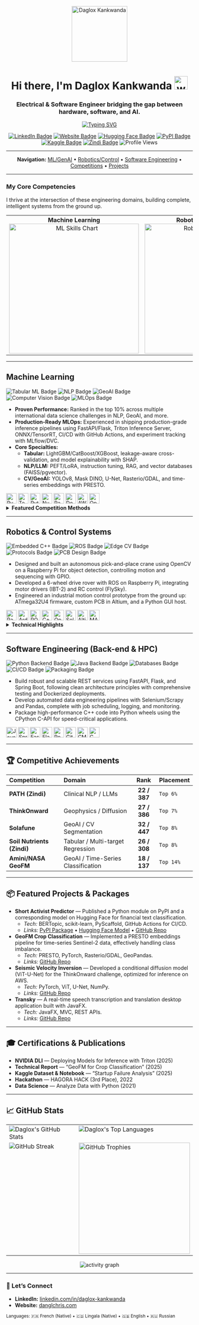 <!-- Hero header (avatar + intro) -->
<div align="center">
    <img
        alt="Daglox Kankwanda"
        width="150"
        height="150"
        src="https://images.weserv.nl/?url=ssl:media.licdn.com/dms/image/v2/D4D03AQHXXMeNBZ6DUw/profile-displayphoto-shrink_400_400/profile-displayphoto-shrink_400_400/0/1679738998504%3Fe%3D1758153600%26v%3Dbeta%26t%3DY1B2Ooarw3h6SDXuTCbZb3-cJeiyOKQr7cbOQ4cyaeI&w=150&h=150&fit=cover&mask=ellipse&border=2,C8C8C8"
    />
    </a>
    <h1>Hi there, I'm Daglox Kankwanda <img src="https://media.giphy.com/media/hvRJCLFzcasrR4ia7z/giphy.gif" width="36" alt="wave" /></h1>
    <h3>Electrical & Software Engineer bridging the gap between hardware, software, and AI.</h3>
    <p>
        <a href="https://github.com/DanGlChris">
            <img src="https://readme-typing-svg.herokuapp.com?font=Jetbrains+Mono&size=22&duration=4000&pause=500&color=1255A0&center=true&vCenter=true&width=700&lines=Machine+Learning+%26+Generative+AI;Robotics+%26+Control+Systems;High-Performance+C%2B%2B+%2F+Python;Full-Stack+Java+Development" alt="Typing SVG"/>
        </a>
    </p>
    <p>
        <a href="https://linkedin.com/in/daglox-kankwanda-59a617182"><img src="https://img.shields.io/badge/LinkedIn-Daglox%20Kankwanda-0A66C2?style=flat&logo=linkedin&logoColor=white" alt="LinkedIn Badge"></a>
        <a href="https://www.danglchris.com"><img src="https://img.shields.io/badge/Website-danglchris.com-FF6F00?style=flat&logo=google-chrome&logoColor=white" alt="Website Badge"></a>
        <a href="https://huggingface.co/DanGlChris"><img src="https://img.shields.io/badge/HuggingFace-Models-FCC624?style=flat&logo=huggingface&logoColor=black" alt="Hugging Face Badge"></a>
        <a href="https://pypi.org/project/short-activist-predictor/"><img src="https://img.shields.io/badge/PyPI-Packages-3775A9?style=flat&logo=pypi&logoColor=white" alt="PyPI Badge"></a>
        <a href="https://www.kaggle.com/dagloxkankwanda"><img src="https://img.shields.io/badge/Kaggle-Notebooks-20BEFF?style=flat&logo=kaggle&logoColor=white" alt="Kaggle Badge"></a>
        <a href="https://zindi.africa/users/danglchris"><img src="https://img.shields.io/badge/Zindi-Competitions-000000?style=flat" alt="Zindi Badge"></a>
        <img src="https://komarev.com/ghpvc/?username=DanGlChris&style=flat&color=1255A0" alt="Profile Views">
    </p>
</div>

---

<p align="center">
  <b>Navigation:</b>
  <a href="#-machine-learning--generative-ai">ML/GenAI</a> •
  <a href="#-robotics--control-systems">Robotics/Control</a> •
  <a href="#-software-engineering-back-end--hpc">Software Engineering</a> •
  <a href="#-competitive-achievements">Competitions</a> •
  <a href="#-featured-projects--packages">Projects</a>
</p>

---

### My Core Competencies

I thrive at the intersection of these engineering domains, building complete, intelligent systems from the ground up.

<table>
  <tr>
    <td align="center">
      <strong>Machine Learning</strong><br/>
      <img src="https://quickchart.io/chart?c=%7B%22type%22%3A%22radar%22%2C%22data%22%3A%7B%22labels%22%3A%5B%22Data%20Engineering%22%2C%22Feature%20Engineering%22%2C%22SOTA%20Implementation%22%2C%22_Model%20Optimization%22%2C%22Deployment%22%5D%2C%22datasets%22%3A%5B%7B%22label%22%3A%22Mastery%22%2C%22data%22%3A%5B95%2C90%2C78%2C70%2C80%5D%2C%22backgroundColor%22%3A%22rgba(18%2C%2085%2C%20160%2C%200.4)%22%2C%22borderColor%22%3A%22rgba(249%2C%20127%2C%2052%2C%201)%22%2C%22borderWidth%22%3A2%2C%22pointBackgroundColor%22%3A%22rgba(249%2C%20127%2C%2052%2C%201)%22%7D%5D%7D%2C%22options%22%3A%7B%22scale%22%3A%7B%22ticks%22%3A%7B%22beginAtZero%22%3Atrue%2C%22max%22%3A100%2C%22backdropColor%22%3A%22transparent%22%2C%22fontColor%22%3A%22white%22%7D%2C%22pointLabels%22%3A%7B%22fontColor%22%3A%22white%22%2C%22fontSize%22%3A18%7D%2C%22gridLines%22%3A%7B%22color%22%3A%22rgba(255%2C%20255%2C%20255%2C%200.2)%22%7D%2C%22angleLines%22%3A%7B%22color%22%3A%22rgba(255%2C%20255%2C%20255%2C%200.2)%22%7D%7D%2C%22legend%22%3A%7B%22display%22%3Afalse%7D%7D%7D" alt="ML Skills Chart" width="350"/>
    </td>
    <td align="center">
      <strong>Robotics & Control Sys</strong><br/>
      <img src="https://quickchart.io/chart?c=%7B%22type%22%3A%22radar%22%2C%22data%22%3A%7B%22labels%22%3A%5B%22Hardware%20%26%20Electronics%20Fab%22%2C%22Firmware%20(C%2B%2B)%22%2C%22Control%20Systems%22%2C%22Sys%20Integration%22%2C%22CAD%22%5D%2C%22datasets%22%3A%5B%7B%22label%22%3A%22Mastery%22%2C%22data%22%3A%5B72%2C90%2C85%2C70%2C85%5D%2C%22backgroundColor%22%3A%22rgba(18%2C%2085%2C%20160%2C%200.4)%22%2C%22borderColor%22%3A%22rgba(249%2C%20127%2C%2052%2C%201)%22%2C%22borderWidth%22%3A2%2C%22pointBackgroundColor%22%3A%22rgba(249%2C%20127%2C%2052%2C%201)%22%7D%5D%7D%2C%22options%22%3A%7B%22scale%22%3A%7B%22ticks%22%3A%7B%22beginAtZero%22%3Atrue%2C%22max%22%3A100%2C%22backdropColor%22%3A%22transparent%22%2C%22fontColor%22%3A%22white%22%7D%2C%22pointLabels%22%3A%7B%22fontColor%22%3A%22white%22%2C%22fontSize%22%3A18%7D%2C%22gridLines%22%3A%7B%22color%22%3A%22rgba(255%2C%20255%2C%20255%2C%200.2)%22%7D%2C%22angleLines%22%3A%7B%22color%22%3A%22rgba(255%2C%20255%2C%20255%2C%200.2)%22%7D%7D%2C%22legend%22%3A%7B%22display%22%3Afalse%7D%7D%7D" alt="Robotics Skills Chart" width="350"/>
    </td>
    <td align="center">
      <strong>Software Engineering</strong><br/>
      <img src="https://quickchart.io/chart?c=%7B%22type%22%3A%22radar%22%2C%22data%22%3A%7B%22labels%22%3A%5B%22API%20Design%22%2C%22Java%20Backend%22%2C%22Python%20Backend%22%2C%22Low-Level%20C**%22%2C%22Architecture%22%5D%2C%22datasets%22%3A%5B%7B%22label%22%3A%22Mastery%22%2C%22data%22%3A%5B79%2C86%2C95%2C72%2C82%5D%2C%22backgroundColor%22%3A%22rgba(18%2C%2085%2C%20160%2C%200.4)%22%2C%22borderColor%22%3A%22rgba(249%2C%20127%2C%2052%2C%201)%22%2C%22borderWidth%22%3A2%2C%22pointBackgroundColor%22%3A%22rgba(249%2C%20127%2C%2052%2C%201)%22%7D%5D%7D%2C%22options%22%3A%7B%22scale%22%3A%7B%22ticks%22%3A%7B%22beginAtZero%22%3Atrue%2C%22max%22%3A100%2C%22backdropColor%22%3A%22transparent%22%2C%22fontColor%22%3A%22white%22%7D%2C%22pointLabels%22%3A%7B%22fontColor%22%3A%22white%22%2C%22fontSize%22%3A18%7D%2C%22gridLines%22%3A%7B%22color%22%3A%22rgba(255%2C%20255%2C%20255%2C%200.2)%22%7D%2C%22angleLines%22%3A%7B%22color%22%3A%22rgba(255%2C%20255%2C%20255%2C%200.2)%22%7D%7D%2C%22legend%22%3A%7B%22display%22%3Afalse%7D%7D%7D" alt="Software Engineering Skills Chart" width="350"/>
    </td>
  </tr>
</table>

---

## Machine Learning
<p>
  <img src="https://img.shields.io/badge/Tabular-ML-1255A0?style=flat&logo=scikitlearn&logoColor=white" alt="Tabular ML Badge">
  <img src="https://img.shields.io/badge/NLP-Transformers-ffcc00?style=flat&logo=huggingface&logoColor=black" alt="NLP Badge">
  <img src="https://img.shields.io/badge/GeoAI-Sentinel--2-2ea44f?style=flat" alt="GeoAI Badge">
  <img src="https://img.shields.io/badge/CV-Segmentation%2FDetection-f97316?style=flat&logo=opencv&logoColor=white" alt="Computer Vision Badge">
  <img src="https://img.shields.io/badge/MLOps-Triton%20%7C%20ONNX%20%7C%20TensorRT-0f766e?style=flat&logo=nvidia&logoColor=white" alt="MLOps Badge">
</p>

-   **Proven Performance:** Ranked in the top 10% across multiple international data science challenges in NLP, GeoAI, and more.
-   **Production-Ready MLOps:** Experienced in shipping production-grade inference pipelines using FastAPI/Flask, Triton Inference Server, ONNX/TensorRT, CI/CD with GitHub Actions, and experiment tracking with MLflow/DVC.
-   **Core Specialties:**
    -   **Tabular:** LightGBM/CatBoost/XGBoost, leakage-aware cross-validation, and model explainability with SHAP.
    -   **NLP/LLM:** PEFT/LoRA, instruction tuning, RAG, and vector databases (FAISS/pgvector).
    -   **CV/GeoAI:** YOLOv8, Mask DINO, U-Net, Rasterio/GDAL, and time-series embeddings with PRESTO.

<div>
  <img src="https://cdn.jsdelivr.net/gh/devicons/devicon/icons/pytorch/pytorch-original.svg" height="28" alt="PyTorch"/>
  <img src="https://cdn.jsdelivr.net/gh/devicons/devicon/icons/tensorflow/tensorflow-original.svg" height="28" alt="TensorFlow"/>
  <img src="https://cdn.jsdelivr.net/gh/devicons/devicon/icons/python/python-original.svg" height="28" alt="Python"/>
  <img src="https://cdn.jsdelivr.net/gh/devicons/devicon/icons/numpy/numpy-original.svg" height="28" alt="NumPy"/>
  <img src="https://cdn.jsdelivr.net/gh/devicons/devicon/icons/pandas/pandas-original.svg" height="28" alt="Pandas"/>
  <img src="https://cdn.jsdelivr.net/gh/devicons/devicon/icons/docker/docker-original.svg" height="28" alt="Docker"/>
  <img src="https://cdn.jsdelivr.net/gh/devicons/devicon/icons/amazonwebservices/amazonwebservices-original.svg" height="28" alt="AWS"/>
  <img src="https://cdn.jsdelivr.net/gh/devicons/devicon/icons/opencv/opencv-original.svg" height="28" alt="OpenCV"/>
</div>

<details>
  <summary><b>Featured Competition Methods</b></summary>
  
-   **PATH (Zindi) — Top 6%:** Few-shot learning on 400 clinical cases using PEFT/LoRA on open LLMs with prompt ensembles. Utilized GPT-4 API for rubric-aligned evaluation.
-   **ThinkOnward — Top 7%:** Conditional diffusion (ViT-U-Net) for geophysical velocity inversion. Built a reproducible `.npz` pipeline with inference under 1h on an AWS `g5.12xlarge` instance.
-   **Solafune — Top 8%:** Deployed a hybrid pipeline of YOLOv8-seg and Mask DINO, enhanced with tiling and advanced post-processing for geospatial alignment using Rasterio/GDAL.
-   **Amini/NASA — Top 14%:** Leveraged PRESTO embeddings with a balanced classifier to significantly improve macro-F1 score over the baseline for crop type classification.
</details>

---

## Robotics & Control Systems

<p>
  <img src="https://img.shields.io/badge/Embedded-C/C++-1255A0?style=flat&logo=c%2B%2B&logoColor=white" alt="Embedded C++ Badge">
  <img src="https://img.shields.io/badge/ROS-ROS/ROS2-22314E?style=flat&logo=ros&logoColor=white" alt="ROS Badge">
  <img src="https://img.shields.io/badge/Edge-CV-ff5722?style=flat&logo=raspberrypi&logoColor=white" alt="Edge CV Badge">
  <img src="https://img.shields.io/badge/Protocols-UART%20%7C%20I2C%20%7C%20SPI-0ea5e9?style=flat" alt="Protocols Badge">
  <img src="https://img.shields.io/badge/PCB-Altium%20%7C%20EasyEDA-22c55e?style=flat" alt="PCB Design Badge">
</p>

-   Designed and built an autonomous pick-and-place crane using OpenCV on a Raspberry Pi for object detection, controlling motion and sequencing with GPIO.
-   Developed a 6-wheel drive rover with ROS on Raspberry Pi, integrating motor drivers (IBT-2) and RC control (FlySky).
-   Engineered an industrial motion control prototype from the ground up: ATmega32U4 firmware, custom PCB in Altium, and a Python GUI host.

<div>
  <img src="https://cdn.jsdelivr.net/gh/devicons/devicon/icons/raspberrypi/raspberrypi-original.svg" height="28" alt="Raspberry Pi"/>
  <img src="https://cdn.jsdelivr.net/gh/devicons/devicon/icons/arduino/arduino-original.svg" height="28" alt="Arduino"/>
  <img src="https://cdn.jsdelivr.net/gh/devicons/devicon/icons/ros/ros-original.svg" height="28" alt="ROS"/>
  <img src="https://cdn.jsdelivr.net/gh/devicons/devicon/icons/cplusplus/cplusplus-original.svg" height="28" alt="C++"/>
  <img src="https://cdn.jsdelivr.net/gh/devicons/devicon/icons/opencv/opencv-original.svg" height="28" alt="OpenCV"/>
  <img src="https://cdn.jsdelivr.net/gh/devicons/devicon/icons/solidworks/solidworks-original.svg" height="28" alt="SolidWorks"/>
  <img src="https://cdn.jsdelivr.net/gh/devicons/devicon/icons/altiumdesigner/altiumdesigner-plain.svg" height="28" alt="Altium Designer"/>
  <img src="https://cdn.jsdelivr.net/gh/devicons/devicon/icons/matlab/matlab-original.svg" height="28" alt="MATLAB"/>
</div>

<details>
  <summary><b>Technical Highlights</b></summary>
  
-   **Precision Motion Control:** Configured stepper drivers via SPI for advanced features like microstepping and StealthChop, achieving ≤0.01° commanded step resolution and >20% power savings.
-   **Optimized Edge CV:** Implemented center-point detection for grasping, reducing cycle time and pick failures through optimized motion sequences.
-   **Robust ROS Telemetry:** Enabled real-time IP streaming for robust hardware bring-up and efficient debugging of drivers, power systems, and receivers.
</details>

---

## Software Engineering (Back-end & HPC)

<p>
  <img src="https://img.shields.io/badge/Python-FastAPI%2FFlask-3776AB?style=flat&logo=python&logoColor=white" alt="Python Backend Badge">
  <img src="https://img.shields.io/badge/Java-Spring%20Boot-6DB33F?style=flat&logo=springboot&logoColor=white" alt="Java Backend Badge">
  <img src="https://img.shields.io/badge/Databases-PostgreSQL%20%7C%20SQLite-336791?style=flat&logo=postgresql&logoColor=white" alt="Databases Badge">
  <img src="https://img.shields.io/badge/CI%2FCD-GitHub%20Actions-2088FF?style=flat&logo=githubactions&logoColor=white" alt="CI/CD Badge">
  <img src="https://img.shields.io/badge/Packaging-Python%20Wheels-5c2d91?style=flat&logo=pypi&logoColor=white" alt="Packaging Badge">
</p>

-   Build robust and scalable REST services using FastAPI, Flask, and Spring Boot, following clean architecture principles with comprehensive testing and Dockerized deployments.
-   Develop automated data engineering pipelines with Selenium/Scrapy and Pandas, complete with job scheduling, logging, and monitoring.
-   Package high-performance C++ code into Python wheels using the CPython C-API for speed-critical applications.

<div>
  <img src="https://cdn.jsdelivr.net/gh/devicons/devicon/icons/java/java-original.svg" height="28" alt="Java"/>
  <img src="https://cdn.jsdelivr.net/gh/devicons/devicon/icons/spring/spring-original.svg" height="28" alt="Spring"/>
  <img src="https://cdn.jsdelivr.net/gh/devicons/devicon/icons/fastapi/fastapi-original.svg" height="28" alt="FastAPI"/>
  <img src="https://cdn.jsdelivr.net/gh/devicons/devicon/icons/flask/flask-original.svg" height="28" alt="Flask"/>
  <img src="https://cdn.jsdelivr.net/gh/devicons/devicon/icons/postgresql/postgresql-original.svg" height="28" alt="PostgreSQL"/>
  <img src="https://cdn.jsdelivr.net/gh/devicons/devicon/icons/git/git-original.svg" height="28" alt="Git"/>
  <img src="https://cdn.jsdelivr.net/gh/devicons/devicon/icons/cmake/cmake-original.svg" height="28" alt="CMake"/>
  <img src="https://cdn.jsdelivr.net/gh/devicons/devicon/icons/c/c-original.svg" height="28" alt="C"/>
</div>

---

## 🏆 Competitive Achievements

| Competition | Domain | Rank | Placement |
| :--- | :--- | :---: | :--- |
| **PATH (Zindi)** | Clinical NLP / LLMs | **22 / 387** | `Top 6%` |
| **ThinkOnward** | Geophysics / Diffusion | **27 / 386** | `Top 7%` |
| **Solafune** | GeoAI / CV Segmentation | **32 / 447** | `Top 8%` |
| **Soil Nutrients (Zindi)** | Tabular / Multi-target Regression | **26 / 308**| `Top 8%` |
| **Amini/NASA GeoFM** | GeoAI / Time-Series Classification | **18 / 137** | `Top 14%` |

---

## 📦 Featured Projects & Packages

-   **Short Activist Predictor** — Published a Python module on PyPI and a corresponding model on Hugging Face for financial text classification.
    -   *Tech:* BERTopic, scikit-learn, PyScaffold, GitHub Actions for CI/CD.
    -   *Links:* [PyPI Package](https://pypi.org/project/[Your-PyPI-Package-Name]/) • [Hugging Face Model](https://huggingface.co/[Your-Username]/[Your-Model-Name]) • [GitHub Repo](https://github.com/DanGlChris/[Your-Repo-Name])
-   **GeoFM Crop Classification** — Implemented a PRESTO embeddings pipeline for time-series Sentinel-2 data, effectively handling class imbalance.
    -   *Tech:* PRESTO, PyTorch, Rasterio/GDAL, GeoPandas.
    -   *Links:* [GitHub Repo](https://github.com/DanGlChris/[Your-GeoFM-Repo])
-   **Seismic Velocity Inversion** — Developed a conditional diffusion model (ViT-U-Net) for the ThinkOnward challenge, optimized for inference on AWS.
    -   *Tech:* PyTorch, ViT, U-Net, NumPy.
    -   *Links:* [GitHub Repo](https://github.com/DanGlChris/[Your-Seismic-Repo])
-   **Transky** — A real-time speech transcription and translation desktop application built with JavaFX.
    -   *Tech:* JavaFX, MVC, REST APIs.
    -   *Links:* [GitHub Repo](https://github.com/DanGlChris/Transky)

---

## 🎓 Certifications & Publications

-   **NVIDIA DLI** — Deploying Models for Inference with Triton (2025)
-   **Technical Report** — “GeoFM for Crop Classification” (2025)
-   **Kaggle Dataset & Notebook** — “Startup Failure Analysis” (2025)
-   **Hackathon** — HAGORA HACK (3rd Place), 2022
-   **Data Science** — Analyze Data with Python (2021)

---

## 📈 GitHub Stats

<table width="100%">
  <tr>
    <td width="50%" valign="top">
      <picture>
        <source media="(prefers-color-scheme: dark)" srcset="https://github-readme-stats.vercel.app/api?username=DanGlChris&show_icons=true&hide_border=true&count_private=true&theme=github_dark">
        <source media="(prefers-color-scheme: light)" srcset="https://github-readme-stats.vercel.app/api?username=DanGlChris&show_icons=true&hide_border=true&count_private=true&theme=default">
        <img alt="Daglox's GitHub Stats" src="https://github-readme-stats.vercel.app/api?username=DanGlChris&show_icons=true&hide_border=true&count_private=true&theme=default" />
      </picture>
    </td>
    <td width="50%" valign="top">
      <picture>
        <source media="(prefers-color-scheme: dark)" srcset="https://github-readme-stats.vercel.app/api/top-langs/?username=DanGlChris&layout=compact&hide_border=true&theme=github_dark">
        <source media="(prefers-color-scheme: light)" srcset="https://github-readme-stats.vercel.app/api/top-langs/?username=DanGlChris&layout=compact&hide_border=true&theme=default">
        <img alt="Daglox's Top Languages" src="https://github-readme-stats.vercel.app/api/top-langs/?username=DanGlChris&layout=compact&hide_border=true&theme=default" />
      </picture>
    </td>
  </tr>
  <tr>
    <td width="50%" valign="top">
      <picture>
        <source media="(prefers-color-scheme: dark)" srcset="https://streak-stats.demolab.com?user=DanGlChris&hide_border=true&theme=dark">
        <source media="(prefers-color-scheme: light)" srcset="https://streak-stats.demolab.com?user=DanGlChris&hide_border=true&theme=default">
        <img alt="GitHub Streak" src="https://streak-stats.demolab.com?user=DanGlChris&hide_border=true" />
      </picture>
    </td>
    <td width="50%" valign="top">
      <img src="https://github-profile-trophy.vercel.app/?username=DanGlChris&theme=flat&no-frame=true&row=2&column=4" width=300  alt="GitHub Trophies" />
    </td>
  </tr>
</table>

<p align="center">
  <img src="https://github-readme-activity-graph.vercel.app/graph?username=DanGlChris&hide_border=true&theme=github-compact" alt="activity graph" />
</p>

---

### 🤝 Let’s Connect
-   **LinkedIn:** [linkedin.com/in/daglox-kankwanda](https://linkedin.com/in/daglox-kankwanda-59a617182)
-   **Website:** [danglchris.com](https://www.danglchris.com)

<sub>Languages: 🇫🇷 French (Native) • 🇨🇩 Lingala (Native) • 🇬🇧 English • 🇷🇺 Russian</sub>